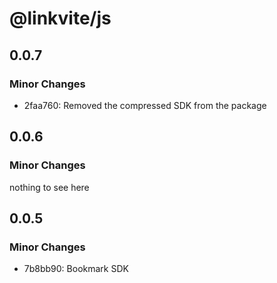 # @linkvite/js

## 0.0.7

### Minor Changes
- 2faa760: Removed the compressed SDK from the package

## 0.0.6

### Minor Changes
nothing to see here

## 0.0.5

### Minor Changes
- 7b8bb90: Bookmark SDK